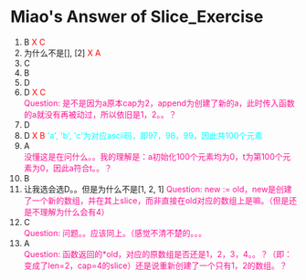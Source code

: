 # Miao's Answer of Slice_Exercise

1. B <font color = "red">X C</font>
2. 为什么不是[], [2] <font color = "red">X A</font>
3. C
4. B
5. D
6. D <font color = "red">X C</font>  
     <font color = "deeppink">Question: 是不是因为a原本cap为2，append为创建了新的a，此时传入函数的a就没有再被动过，所以依旧是1，2。。？</font>
7. D
8. D <font color = "red">X B</font>
   <font color = "cyan">'a', 'b', 'c'为对应ascii码，即97，98，99，因此共100个元素</font>
9. A  
    <font color = "deeppink">没懂这是在问什么。。我的理解是：a初始化100个元素均为0，t为第100个元素为0，因此a符合t。。？</font>
10. B
11. 让我选会选D。。但是为什么不是[1, 2, 1]
    <font color = "deeppink">Question: new := old，new是创建了一个新的数组，并在其上slice，而非直接在old对应的数组上是嘛。（但是还是不理解为什么会有4）</font>
12. C  
    <font color = "deeppink">Question: 问题。。应该同上。（感觉不清不楚的。。。</font>
13. A  
    <font color = "deeppink">Question: 函数返回的*old，对应的原数组是否还是1，2，3，4。。？（即：变成了len=2，cap=4的slice）还是说重新创建了一个只有1，2的数组。？</font>